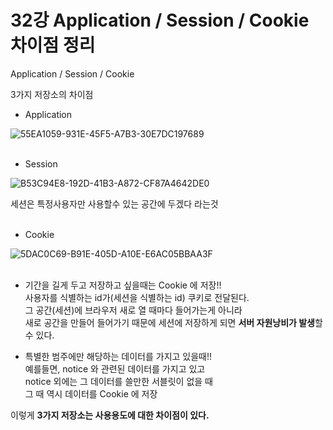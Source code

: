 
# 32강 Application / Session / Cookie 차이점 정리

Application / Session / Cookie 

3가지 저장소의 차이점

- Application

![55EA1059-931E-45F5-A7B3-30E7DC197689](https://user-images.githubusercontent.com/89206108/165114487-87400ab4-4abf-4c14-9865-6a3c631fe93f.png)
<br><br>

- Session

![B53C94E8-192D-41B3-A872-CF87A4642DE0](https://user-images.githubusercontent.com/89206108/165114512-d705ead5-4c0b-4a6d-9ad3-acc02c47a896.png)
<br>

세션은 특정사용자만 사용할수 있는 공간에 두겠다 라는것
<br><br>

- Cookie

![5DAC0C69-B91E-405D-A10E-E6AC05BBAA3F](https://user-images.githubusercontent.com/89206108/165114645-99fb4e4b-e244-4dfb-8990-aafb3ddd8c73.png)
<br><br>


- 기간을 길게 두고 저장하고 싶을때는  Cookie 에 저장!!    
사용자를 식별하는 id가(세션을 식별하는 id) 쿠키로 전달된다.  
그 공간(세션)에 브라우저 새로 열 때마다 들어가는게 아니라   
새로 공간을 만들어 들어가기 때문에 세션에 저장하게 되면 **서버 자원낭비가 발생**할 수 있다.
    

- 특별한 범주에만 해당하는 데이터를 가지고 있을때!!  
예를들면, notice 와 관련된 데이터를 가지고 있고   
notice 외에는 그 데이터를 쓸만한 서블릿이 없을 때   
그 때 역시 데이터를 Cookie 에 저장
    

이렇게 **3가지 저장소는 사용용도에 대한 차이점이 있다.**
<br><br>
